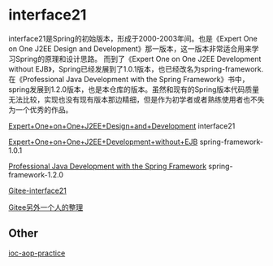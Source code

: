 # interface21

interface21是Spring的初始版本，形成于2000-2003年间。也是《Expert One on One J2EE Design and Development》那一版本，这一版本非常适合用来学习Spring的原理和设计思路。
而到了《Expert One on One J2EE Development without EJB》，Spring已经发展到了1.0.1版本，也已经改名为spring-framework. 在《Professional Java Development with the Spring Framework》书中，spring发展到1.2.0版本，也是本仓库的版本。虽然和现有的Spring版本代码质量无法比较，实现也没有现有版本那边精细，但是作为初学者或者熟练使用者也不失为一个优秀的作品。

[Expert+One+on+One+J2EE+Design+and+Development](https://www.wiley.com/en-us/Expert+One+on+One+J2EE+Design+and+Development-p-9780764543852#downloads-section) interface21

[Expert+One+on+One+J2EE+Development+without+EJB](https://www.wiley.com/en-gb/Expert+One+on+One+J2EE+Development+without+EJB-p-9780764558313) spring-framework-1.0.1

[Professional Java Development with the Spring Framework](https://www.wiley.com/en-us/Professional+Java+Development+with+the+Spring+Framework-p-9780764574832) spring-framework-1.2.0

[Gitee-interface21](https://gitee.com/xiaozhiliaoo/interface21)

[Gitee另外一个人的整理](https://gitee.com/xiaozhiliaoo/interface21_2)

## Other

[ioc-aop-practice](https://github.com/xiaozhiliaoo/ioc-aop-practice)